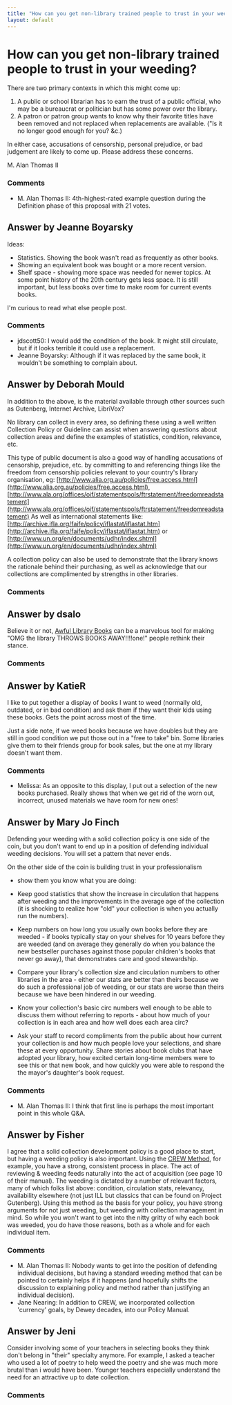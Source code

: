 ```yaml
---
title: "How can you get non-library trained people to trust in your weeding?"
layout: default
---
```

How can you get non-library trained people to trust in your weeding?
=====================
There are two primary contexts in which this might come up:

1.  A public or school librarian has to earn the trust of a public
    official, who may be a bureaucrat or politician but has some power
    over the library.
2.  A patron or patron group wants to know why their favorite titles
    have been removed and not replaced when replacements are available.
    ("Is it no longer good enough for you? &c.)

In either case, accusations of censorship, personal prejudice, or bad
judgement are likely to come up. Please address these concerns.

M. Alan Thomas II

### Comments ###
* M. Alan Thomas II: 4th-highest-rated example question during the Definition phase of this
proposal with 21 votes.


Answer by Jeanne Boyarsky
----------------
Ideas:

-   Statistics. Showing the book wasn't read as frequently as other
    books.
-   Showing an equivalent book was bought or a more recent version.
-   Shelf space - showing more space was needed for newer topics. At
    some point history of the 20th century gets less space. It is still
    important, but less books over time to make room for current events
    books.

I'm curious to read what else people post.

### Comments ###
* jdscott50: I would add the condition of the book. It might still circulate, but if
it looks terrible it could use a replacement.
* Jeanne Boyarsky: Although if it was replaced by the same book, it wouldn't be something
to complain about.

Answer by Deborah Mould
----------------
In addition to the above, is the material available through other
sources such as Gutenberg, Internet Archive, LibriVox?

No library can collect in every area, so defining these using a well
written Collection Policy or Guideline can assist when answering
questions about collection areas and define the examples of statistics,
condition, relevance, etc.

This type of public document is also a good way of handling accusations
of censorship, prejudice, etc. by committing to and referencing things
like the freedom from censorship policies relevant to your country's
library organisation, eg:
[http://www.alia.org.au/policies/free.access.html](http://www.alia.org.au/policies/free.access.html),
[http://www.ala.org/offices/oif/statementspols/ftrstatement/freedomreadstatement](http://www.ala.org/offices/oif/statementspols/ftrstatement/freedomreadstatement)
As well as international statements like:
[http://archive.ifla.org/faife/policy/iflastat/iflastat.htm](http://archive.ifla.org/faife/policy/iflastat/iflastat.htm)
or
[http://www.un.org/en/documents/udhr/index.shtml](http://www.un.org/en/documents/udhr/index.shtml)

A collection policy can also be used to demonstrate that the library
knows the rationale behind their purchasing, as well as acknowledge that
our collections are complimented by strengths in other libraries.

### Comments ###

Answer by dsalo
----------------
Believe it or not, [Awful Library Books](http://awfullibrarybooks.net/)
can be a marvelous tool for making "OMG the library THROWS BOOKS
AWAY!!!!one!" people rethink their stance.

### Comments ###

Answer by KatieR
----------------
I like to put together a display of books I want to weed (normally old,
outdated, or in bad condition) and ask them if they want their kids
using these books. Gets the point across most of the time.

Just a side note, if we weed books because we have doubles but they are
still in good condition we put those out in a "free to take" bin. Some
libraries give them to their friends group for book sales, but the one
at my library doesn't want them.

### Comments ###
* Melissa: As an opposite to this display, I put out a selection of the new books
purchased. Really shows that when we get rid of the worn out, incorrect,
unused materials we have room for new ones!

Answer by Mary Jo Finch
----------------
Defending your weeding with a solid collection policy is one side of the
coin, but you don't want to end up in a position of defending individual
weeding decisions. You will set a pattern that never ends.

On the other side of the coin is building trust in your professionalism
- show them you know what you are doing:

-   Keep good statistics that show the increase in circulation that
    happens after weeding and the improvements in the average age of the
    collection (it is shocking to realize how "old" your collection is
    when you actually run the numbers).
-   Keep numbers on how long you usually own books before they are
    weeded - if books typically stay on your shelves for 10 years before
    they are weeded (and on average they generally do when you balance
    the new bestseller purchases against those popular children's books
    that never go away), that demonstrates care and good stewardship.
-   Compare your library's collection size and circulation numbers to
    other libraries in the area - either our stats are better than
    theirs because we do such a professional job of weeding, or our
    stats are worse than theirs because we have been hindered in our
    weeding.
-   Know your collection's basic circ numbers well enough to be able to
    discuss them without referring to reports - about how much of your
    collection is in each area and how well does each area circ?
-   Ask your staff to record compliments from the public about how
    current your collection is and how much people love your selections,
    and share these at every opportunity. Share stories about book clubs
    that have adopted your library, how excited certain long-time
    members were to see this or that new book, and how quickly you were
    able to respond the the mayor's daughter's book request.


### Comments ###
* M. Alan Thomas II: I think that first line is perhaps the most important point in this
whole Q&A.

Answer by Fisher
----------------
I agree that a solid collection development policy is a good place to
start, but having a weeding policy is also important. Using the [CREW
Method](https://www.tsl.state.tx.us/ld/pubs/crew/index.html), for
example, you have a strong, consistent process in place. The act of
reviewing & weeding feeds naturally into the act of acquisition (see
page 10 of their manual). The weeding is dictated by a number of
relevant factors, many of which folks list above: condition, circulation
stats, relevancy, availability elsewhere (not just ILL but classics that
can be found on Project Gutenberg). Using this method as the basis for
your policy, you have strong arguments for not just weeding, but weeding
with collection management in mind. So while you won't want to get into
the nitty gritty of why each book was weeded, you do have those reasons,
both as a whole and for each individual item.

### Comments ###
* M. Alan Thomas II: Nobody wants to get into the position of defending individual decisions,
but having a standard weeding method that can be pointed to certainly
helps if it happens (and hopefully shifts the discussion to explaining
policy and method rather than justifying an individual decision).
* Jane Nearing: In addition to CREW, we incorporated collection 'currency' goals, by
Dewey decades, into our Policy Manual.

Answer by Jeni
----------------
Consider involving some of your teachers in selecting books they think
don't belong in "their" specialty anymore. For example, I asked a
teacher who used a lot of poetry to help weed the poetry and she was
much more brutal than i would have been. Younger teachers especially
understand the need for an attractive up to date collection.

### Comments ###

